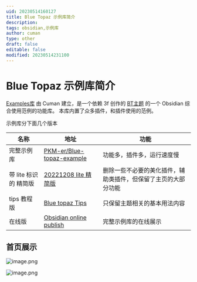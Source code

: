 ```yaml
---
uid: 20230514160127
title: Blue Topaz 示例库简介
description: 
tags: obsidian,示例库
author: cuman
type: other
draft: false
editable: false
modified: 20230514231100
---
```


# Blue Topaz 示例库简介

[Examples库](https://github.com/cumany/Blue-topaz-examples) 由 Cuman 建立，是一个依赖 3f 创作的 [BT主题](https://github.com/whyt-byte/Blue-Topaz_Obsidian-css) 的一个 Obsidian 综合使用范例的功能库。
本库内置了众多插件，和插件使用的范例。

示例库分下面几个版本

| 名称                | 地址                                                                                             | 功能                                                           |
| ------------------- | ------------------------------------------------------------------------------------------------ | -------------------------------------------------------------- |
| 完整示例库          | [PKM-er/Blue-topaz-example](https://github.com/PKM-er/Blue-topaz-example)                        | 功能多，插件多，运行速度慢                                     |
| 带 lite 标识的 精简版 | [20221208 lite 精简版 ](https://github.com/PKM-er/Blue-topaz-example/releases/tag/20221208-lite) | 删除一些不必要的美化插件，辅助类插件，但保留了主页的大部分功能 |
| tips 教程版          | [Blue topaz Tips](https://github.com/whyt-byte/Blue-Topaz_Obsidian-css/tree/master/TIPS%20vault) | 只保留主题相关的基本用法内容                                   |
|       在线版              |   [Obsidian online publish](https://cuman.pptest.com.cn/Blue-topaz-example-online/)                                                                                               |  完整示例库的在线展示                                                              |

## 首页展示

![image.png](https://cdn.pkmer.cn/images/202305141612974.png!pkmer)

![image.png](https://cdn.pkmer.cn/images/202305141809626.png!pkmer)
